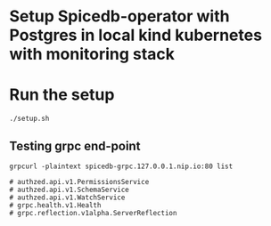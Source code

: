 # Setup Spicedb-operator with Postgres in local kind kubernetes with monitoring stack

# Run the setup
`./setup.sh`

## Testing grpc end-point
`grpcurl -plaintext spicedb-grpc.127.0.0.1.nip.io:80 list`
```# authzed.api.v1.ExperimentalService
# authzed.api.v1.PermissionsService
# authzed.api.v1.SchemaService
# authzed.api.v1.WatchService
# grpc.health.v1.Health
# grpc.reflection.v1alpha.ServerReflection